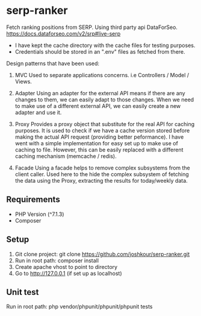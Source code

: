 # serp-ranker
Fetch ranking positions from SERP.
Using third party api DataForSeo.
https://docs.dataforseo.com/v2/srp#live-serp

- I have kept the cache directory with the cache files for testing purposes.
- Credentials should be stored in an ".env" files as fetched from there.

Design patterns that have been used:
1. MVC
Used to separate applications concerns. i.e Controllers / Model / Views.

2. Adapter
Using an adapter for the external API means if there are any changes to them, we can easily adapt to those changes.
When we need to make use of a different external API, we can easily create a new adapter and use it.

3. Proxy
Provides a proxy object that substitute for the real API for caching purposes.
It is used to check if we have a cache version stored before making the actual API request (providing better peformance).
I have went with a simple implementation for easy set up to make use of caching to file. However, this can be easily replaced with a different caching mechanism (memcache / redis).

4. Facade
Using a facade helps to remove complex subsystems from the client caller.
Used here to the hide the complex subsystem of fetching the data using the Proxy, extracting the results for today/weekly data.

## Requirements
- PHP Version (^7.1.3)
- Composer

## Setup
1. Git clone project: git clone https://github.com/joshkour/serp-ranker.git
2. Run in root path: composer install
3. Create apache vhost to point to directory
4. Go to http://127.0.0.1 (if set up as localhost)

## Unit test
Run in root path: php vendor/phpunit/phpunit/phpunit tests
